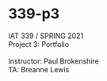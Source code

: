 # 339-p3

IAT 339 / SPRING 2021<br/> 
Project 3: Portfolio<br/><br/>
Instructor: Paul Brokenshire<br/>TA: Breanne Lewis<br/><br/>

